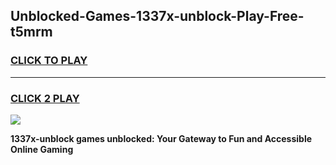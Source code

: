 
## Unblocked-Games-1337x-unblock-Play-Free-t5mrm
<h3>
<a href="https://premium76.site?title=1337x-unblock&ref=23A">CLICK TO PLAY</a></h3>
<hr>

<h3>
<a href="https://premium76.site?title=1337x-unblock&ref=23A">CLICK 2 PLAY</a>
  
</h3>

<a href="https://premium76.site?title=1337x-unblock&ref=23A"><img src="https://clearcache.store/games.png"></a>


**1337x-unblock games unblocked: Your Gateway to Fun and Accessible Online Gaming**
